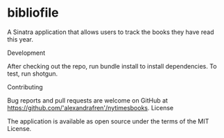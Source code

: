 # bibliofile
A Sinatra application that allows users to track the books they have read this year. 

Development

After checking out the repo, run bundle install to install dependencies. To test, run shotgun.

Contributing

Bug reports and pull requests are welcome on GitHub at https://github.com/'alexandrafren'/nytimesbooks.
License

The application is available as open source under the terms of the MIT License.


